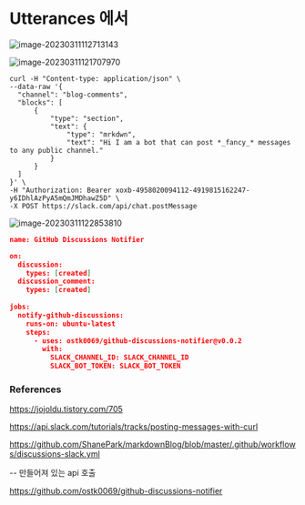 # Utterances 에서 





![image-20230311112713143](/Users/eisen/Documents/Github/blog-contents-b/software/version-control/github/blog-comment.assets/image-20230311112713143.png)



![image-20230311121707970](/Users/eisen/Documents/Github/blog-contents-b/software/version-control/github/blog-comment.assets/image-20230311121707970.png)



```shell
curl -H "Content-type: application/json" \
--data-raw '{
  "channel": "blog-comments",
  "blocks": [
      {
          "type": "section",
          "text": {
              "type": "mrkdwn",
              "text": "Hi I am a bot that can post *_fancy_* messages to any public channel."
          }
      }
  ]
}' \
-H "Authorization: Bearer xoxb-4958020094112-4919815162247-y6IDhlAzPyA5mQmJMDhawZ5D" \
-X POST https://slack.com/api/chat.postMessage
```



![image-20230311122853810](/Users/eisen/Documents/Github/blog-contents-b/software/version-control/github/blog-comment.assets/image-20230311122853810.png)





```json
name: GitHub Discussions Notifier

on:
  discussion:
    types: [created]
  discussion_comment:
    types: [created]
    
jobs:
  notify-github-discussions:
    runs-on: ubuntu-latest
    steps:
      - uses: ostk0069/github-discussions-notifier@v0.0.2
        with:
          SLACK_CHANNEL_ID: SLACK_CHANNEL_ID
          SLACK_BOT_TOKEN: SLACK_BOT_TOKEN
```





### References

https://jojoldu.tistory.com/705

https://api.slack.com/tutorials/tracks/posting-messages-with-curl

https://github.com/ShanePark/markdownBlog/blob/master/.github/workflows/discussions-slack.yml

-- 만들어져 있는 api 호출

https://github.com/ostk0069/github-discussions-notifier